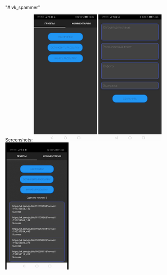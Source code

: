 "# vk_spammer" 

Screenshots:
<img src="JQT2koEeQ20.jpg" width="200" height="400">
<img src="NUTl_cPVJ5Q.jpg" width="200" height="400">
<img src="UCrEJTmhb1g.jpg" width="200" height="400">
